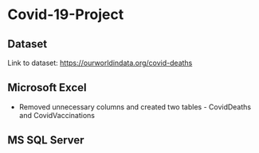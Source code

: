 # Covid-19-Project

## Dataset
Link to dataset: https://ourworldindata.org/covid-deaths
## Microsoft Excel
- Removed unnecessary columns and created two tables - CovidDeaths and CovidVaccinations

## MS SQL Server

